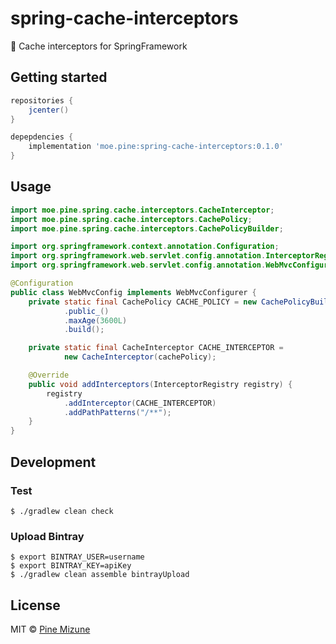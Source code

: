 # spring-cache-interceptors
:leaves: Cache interceptors for SpringFramework

## Getting started

```gradle
repositories {
    jcenter()
}

depepdencies {
    implementation 'moe.pine:spring-cache-interceptors:0.1.0'
}
```

## Usage

```java
import moe.pine.spring.cache.interceptors.CacheInterceptor;
import moe.pine.spring.cache.interceptors.CachePolicy;
import moe.pine.spring.cache.interceptors.CachePolicyBuilder;

import org.springframework.context.annotation.Configuration;
import org.springframework.web.servlet.config.annotation.InterceptorRegistry;
import org.springframework.web.servlet.config.annotation.WebMvcConfigurer;

@Configuration
public class WebMvcConfig implements WebMvcConfigurer {
    private static final CachePolicy CACHE_POLICY = new CachePolicyBuilder()
            .public_()
            .maxAge(3600L)
            .build();

    private static final CacheInterceptor CACHE_INTERCEPTOR =
            new CacheInterceptor(cachePolicy);

    @Override
    public void addInterceptors(InterceptorRegistry registry) {
        registry
            .addInterceptor(CACHE_INTERCEPTOR)
            .addPathPatterns("/**");
    }
}
```


## Development
### Test

```
$ ./gradlew clean check
```

### Upload Bintray

```
$ export BINTRAY_USER=username
$ export BINTRAY_KEY=apiKey
$ ./gradlew clean assemble bintrayUpload
```

## License

MIT &copy; [Pine Mizune](https://profile.pine.moe)
